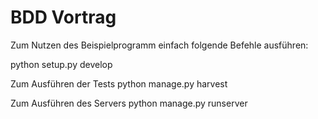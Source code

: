 BDD Vortrag
===========

Zum Nutzen des Beispielprogramm einfach folgende Befehle ausführen:

python setup.py develop

Zum Ausführen der Tests
python manage.py harvest

Zum Ausführen des Servers
python manage.py runserver
